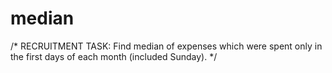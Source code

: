 # median
/* RECRUITMENT TASK:
Find median of expenses which were spent only in the first days of each month (included Sunday). */
